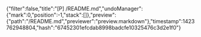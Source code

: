 {"filter":false,"title":"[P] /README.md","undoManager":{"mark":0,"position":-1,"stack":[]},"preview":{"path":"/README.md","previewer":"preview.markdown"},"timestamp":1423762948804,"hash":"67452301efcdab8998badcfe10325476c3d2e1f0"}